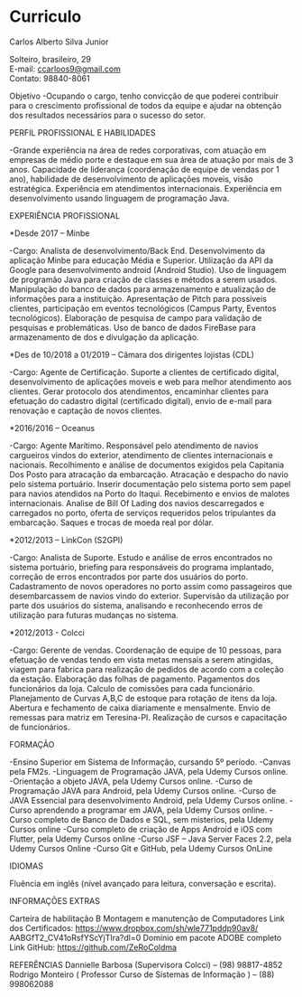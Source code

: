 # Curriculo

Carlos Alberto Silva Junior


Solteiro, brasileiro, 29		
E-mail: ccarloos9@gmail.com		
Contato: 98840-8061
  
  Objetivo
  -Ocupando o cargo, tenho convicção de que poderei contribuir para o crescimento profissional de todos da equipe e ajudar na obtenção dos resultados necessários para o sucesso do setor.
  
  PERFIL PROFISSIONAL E HABILIDADES
  
   -Grande experiência na área de redes corporativas, com atuação em empresas de médio porte e destaque em sua área de atuação por mais de 3 anos. Capacidade de liderança (coordenação de equipe de vendas por 1 ano), habilidade de desenvolvimento de aplicações moveis, visão estratégica. Experiência em atendimentos internacionais. Experiência em desenvolvimento usando linguagem de programação Java.

  EXPERIÊNCIA PROFISSIONAL

  *Desde 2017 – Minbe
  
   -Cargo: Analista de desenvolvimento/Back End. Desenvolvimento da aplicação Minbe para educação Média e Superior. Utilização da API da Google para desenvolvimento android (Android Studio). Uso de linguagem de programão Java para criação de classes e métodos a serem usados. Manipulação do banco de dados para armazenamento e atualização de informações para a instituição. Apresentação de Pitch para possíveis clientes, participação em eventos tecnológicos (Campus Party, Eventos tecnológicos). Elaboração de pesquisa de campo para validação de pesquisas e problemáticas. Uso de banco de dados FireBase para armazenamento de dos e divulgação da aplicação. 
        
  *Des de 10/2018 a 01/2019 – Câmara dos dirigentes lojistas (CDL)
  
   -Cargo: Agente de Certificação. Suporte a clientes de certificado digital, desenvolvimento de aplicações moveis e web para melhor atendimento aos clientes. Gerar protocolo dos atendimentos, encaminhar clientes para efetuação do cadastro digital (certificado digital), envio de e-mail para renovação e captação de novos clientes.

  *2016/2016 – Oceanus
  
   -Cargo: Agente Marítimo. Responsável pelo atendimento de navios cargueiros vindos do exterior, atendimento de clientes internacionais e nacionais. Recolhimento e análise de documentos exigidos pela Capitania Dos Posto para atracação da embarcação. Atracação e despacho do navio pelo sistema portuário. Inserir documentação pelo sistema porto sem papel para navios atendidos na Porto do Itaqui. Recebimento e envios de malotes internacionais. Analise de Bill Of Lading dos navios descarregados e carregados no porto, oferta de serviços requeridos pelos tripulantes da embarcação. Saques e trocas de moeda real por dólar. 
    
  *2012/2013 – LinkCon (S2GPI) 
  
   -Cargo: Analista de Suporte. Estudo e análise de erros encontrados no sistema portuário, briefing para responsáveis do programa implantado, correção de erros encontrados por parte dos usuários do porto. Cadastramento de novos operadores no porto assim como passageiros que desembarcassem de navios vindo do exterior. Supervisão da utilização por parte dos usuários do sistema, analisando e reconhecendo erros de utilização para futuras mudanças no sistema.
    
  *2012/2013 - Colcci 
  
   -Cargo: Gerente de vendas. Coordenação de equipe de 10 pessoas, para efetuação de vendas tendo em vista metas mensais a serem atingidas, viagem para fabrica para realização de pedidos de acordo com a coleção da estação. Elaboração das folhas de pagamento. Pagamentos dos funcionários da loja. Calculo de comissões para cada funcionário. Planejamento de Curvas A,B,C de estoque para rotação de itens da loja. Abertura e fechamento de caixa diariamente e mensalmente. Envio de remessas para matriz em Teresina-PI. Realização de cursos e capacitação de funcionários.


 FORMAÇÃO
 
   -Ensino Superior em Sistema de Informação, cursando 5º período.
   -Canvas pela FM2s.
   -Linguagem de Programação JAVA, pela Udemy Cursos online.
   -Orientação a objeto JAVA, pela Udemy Cursos online.
   -Curso de Programação JAVA para Android, pela Udemy Cursos online.
   -Curso de JAVA Essencial para desenvolvimento Android, pela Udemy Cursos online.
   -Curso aprendendo a programar em JAVA, pela Udemy Cursos online.
   -Curso completo de Banco de Dados e SQL, sem misterios, pela Udemy Cursos online
   -Curso completo de criação de Apps Android e iOS com Flutter, pela Udemy Cursos online
   -Curso JSF – Java Server Faces 2.2, pela Udemy Cursos Online
   -Curso Git e GitHub, pela Udemy Cursos OnLine
    
  IDIOMAS
  
   Fluência em inglês (nível avançado para leitura, conversação e escrita). 
    
  INFORMAÇÕES EXTRAS
  
   Carteira de habilitação B
   Montagem e manutenção de Computadores
   Link dos Certificados: https://www.dropbox.com/sh/wle771pddp90av8/ AABGfT2_CV41oRsfYScYjTIra?dl=0
   Domínio em pacote ADOBE completo
   Link GitHub: https://github.com/ZeRoColdma	

  REFERÊNCIAS
    Dannielle Barbosa (Supervisora Colcci) – (98) 98817-4852 
    Rodrigo Monteiro ( Professor Curso de Sistemas de Informação ) – (88) 998062088
